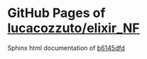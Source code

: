 GitHub Pages of [lucacozzuto/elixir_NF](https://github.com/lucacozzuto/elixir_NF.git)
===
Sphinx html documentation of [b6145dfd](https://github.com/lucacozzuto/elixir_NF/tree/b6145dfd8079b150924064cefbc48593542172f1)

